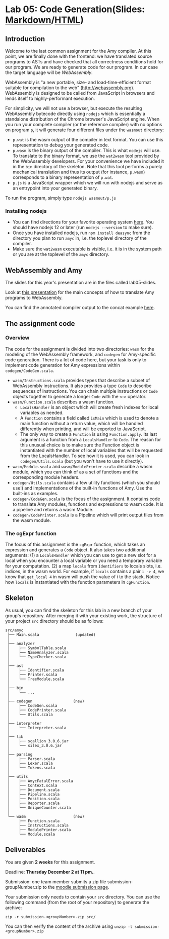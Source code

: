 # Lab 05: Code Generation(Slides: [Markdown](slides/lab05.md)/[HTML](slides/lab05.html))

## Introduction

Welcome to the last common assignment for the Amy compiler. At this
point, we are finally done with the frontend: we have translated source
programs to ASTs and have checked that all correctness conditions hold
for our program. We are ready to generate code for our program. In our
case the target language will be *WebAssembly*.

WebAssembly is \"a new portable, size- and load-time-efficient format
suitable for compilation to the web\" (<http://webassembly.org>).
WebAssembly is designed to be called from JavaScript in browsers and
lends itself to highly-performant execution.

For simplicity, we will not use a browser, but execute the resulting
WebAssembly bytecode directly using `nodejs` which is essentially a
standalone distribution of the Chrome browser\'s JavaScript engine. When
you run your complete compiler (or the reference compiler) with no
options on program `p`, it will generate four different files under the
`wasmout` directory:

-   `p.wat` is the wasm output of the compiler in text format. You can
    use this representation to debug your generated code.
-   `p.wasm` is the binary output of the compiler. This is what `nodejs`
    will use. To translate to the binary format, we use the `wat2wasm`
    tool provided by the WebAssembly developers. For your convenience we
    have included it in the `bin` directory of the skeleton. Note that
    this tool performs a purely mechanical translation and thus its
    output (for instance, `p.wasm`) corresponds to a binary
    representation of `p.wat`.
-   `p.js` is a JavaScript wrapper which we will run with nodejs and
    serve as an entrypoint into your generated binary.

To run the program, simply type `nodejs wasmout/p.js`

### Installing nodejs

-   You can find directions for your favorite operating system
    [here](https://nodejs.org/en/). You should have nodejs 12 or later
    (run `nodejs --version` to make sure).
-   Once you have installed nodejs, run `npm install deasync` from the
    directory you plan to run `amyc` in, i.e. the toplevel directory of
    the compiler.
-   Make sure the `wat2wasm` executable is visible, i.e. it is in the
    system path or you are at the toplevel of the `amyc` directory.

## WebAssembly and Amy

The slides for this year's presentation are in the files called lab05-slides.

Look at [this
presentation](http://lara.epfl.ch/~gschmid/clp20/codegen.pdf) for the
main concepts of how to translate Amy programs to WebAssembly.

You can find the annotated compiler output to the concat example
[here](http://lara.epfl.ch/~gschmid/clp20/concat.wat).

## The assignment code

### Overview

The code for the assignment is divided into two directories: `wasm` for
the modeling of the WebAssembly framework, and `codegen` for
Amy-specific code generation. There is a lot of code here, but your task
is only to implement code generation for Amy expressions within
`codegen/CodeGen.scala`.

-   `wasm/Instructions.scala` provides types that describe a subset of
    WebAssembly instructions. It also provides a type `Code` to describe
    sequences of instructions. You can chain multiple instructions or
    `Code` objects together to generate a longer `Code` with the `<:>`
    operator.
-   `wasm/Function.scala` describes a wasm function.
    -   `LocalsHandler` is an object which will create fresh indexes for
        local variables as needed.
    -   A `Function` contains a field called `isMain` which is used to
        denote a main function without a return value, which will be
        handled differently when printing, and will be exported to
        JavaScript.
    -   The only way to create a `Function` is using `Function.apply`.
        Its last argument is a function from a `LocalsHandler` to
        `Code`. The reason for this unusual choice is to make sure the
        Function object is instantiated with the number of local
        variables that will be requested from the LocalsHandler. To see
        how it is used, you can look in `codegen/Utils.scala` (but you
        won\'t have to use it directly).
-   `wasm/Module.scala` and `wasm/ModulePrinter.scala` describe a wasm
    module, which you can think of as a set of functions and the
    corresponding module headers.
-   `codegen/Utils.scala` contains a few utility functions (which you
    should use!) and implementations of the built-in functions of Amy.
    Use the built-ins as examples.
-   `codegen/CodeGen.scala` is the focus of the assignment. It contains
    code to translate Amy modules, functions and expressions to wasm
    code. It is a pipeline and returns a wasm Module.
-   `codegen/CodePrinter.scala` is a Pipeline which will print output
    files from the wasm module.

### The cgExpr function

The focus of this assignment is the `cgExpr` function, which takes an
expression and generates a `Code` object. It also takes two additional
arguments: (1) a `LocalsHandler` which you can use to get a new slot for
a local when you encounter a local variable or you need a temporary
variable for your computation. (2) a map `locals` from `Identifiers` to
locals slots, i.e. indices, in the wasm world. For example, if `locals`
contains a pair `i -> 4`, we know that `get_local 4` in wasm will push
the value of i to the stack. Notice how `locals` is instantiated with
the function parameters in `cgFunction`.

## Skeleton

As usual, you can find the skeleton for this lab in a new branch of your
group\'s repository. After merging it with your existing work, the
structure of your project `src` directory should be as follows:

    src/amyc
     ├── Main.scala                (updated)
     │
     ├── analyzer   
     │    ├── SymbolTable.scala
     │    ├── NameAnalyzer.scala
     │    └── TypeChecker.scala
     │
     ├── ast
     │    ├── Identifier.scala
     │    ├── Printer.scala
     │    └── TreeModule.scala
     │
     ├── bin
     │    └── ...
     │
     ├── codegen                  (new)      
     │    ├── CodeGen.scala
     │    ├── CodePrinter.scala
     │    └── Utils.scala
     │
     ├── interpreter
     │    └── Interpreter.scala
     │
     ├── lib
     │    ├── scallion_3.0.6.jar
     │    └── silex_3.0.6.jar
     │
     ├── parsing
     │    ├── Parser.scala
     │    ├── Lexer.scala
     │    └── Tokens.scala
     │
     ├── utils
     │    ├── AmycFatalError.scala
     │    ├── Context.scala
     │    ├── Document.scala
     │    ├── Pipeline.scala
     │    ├── Position.scala
     │    ├── Reporter.scala
     │    └── UniqueCounter.scala
     │
     └── wasm                     (new)
          ├── Function.scala
          ├── Instructions.scala 
          ├── ModulePrinter.scala
          └── Module.scala

## Deliverables

You are given **2 weeks** for this assignment.

Deadline: **Thursday December 2 at 11 pm.**.

Submission: one team member submits a zip file submission-groupNumber.zip to the [moodle submission page](https://moodle.epfl.ch/mod/assign/view.php?id=1181848).

Your submission only needs to contain your `src` directory. 
You can use the following command (from the root of your repository) to generate the archive:
```
zip -r submission-<groupNumber>.zip src/
```

You can then verify the content of the archive using `unzip -l submission-<groupNumber>.zip`
